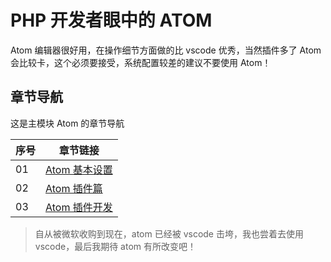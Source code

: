 # PHP 开发者眼中的 ATOM

Atom 编辑器很好用，在操作细节方面做的比 vscode 优秀，当然插件多了 Atom 会比较卡，这个必须要接受，系统配置较差的建议不要使用 Atom！

## 章节导航

这是主模块 Atom 的章节导航

| 序号 | 章节链接                              |
| ---- | ------------------------------------- |
| 01   | [Atom 基本设置](./01-atom基本设置.md) |
| 02   | [Atom 插件篇](./02-atom插件篇.md)     |
| 03   | [Atom 插件开发](./03-atom插件开发.md) |

> 自从被微软收购到现在，atom 已经被 vscode 击垮，我也尝着去使用 vscode，最后我期待 atom 有所改变吧！

